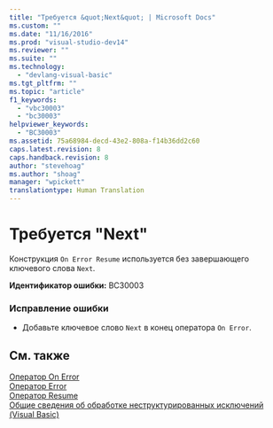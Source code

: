 ```yaml
---
title: "Требуется &quot;Next&quot; | Microsoft Docs"
ms.custom: ""
ms.date: "11/16/2016"
ms.prod: "visual-studio-dev14"
ms.reviewer: ""
ms.suite: ""
ms.technology: 
  - "devlang-visual-basic"
ms.tgt_pltfrm: ""
ms.topic: "article"
f1_keywords: 
  - "vbc30003"
  - "bc30003"
helpviewer_keywords: 
  - "BC30003"
ms.assetid: 75a68984-decd-43e2-808a-f14b36dd2c60
caps.latest.revision: 8
caps.handback.revision: 8
author: "stevehoag"
ms.author: "shoag"
manager: "wpickett"
translationtype: Human Translation
---
```

# Требуется &quot;Next&quot;
Конструкция `On Error Resume` используется без завершающего ключевого слова `Next`.  
  
 **Идентификатор ошибки:** BC30003  
  
### Исправление ошибки  
  
-   Добавьте ключевое слово `Next` в конец оператора `On Error`.  
  
## См. также  
 [Оператор On Error](../../visual-basic/language-reference/statements/on-error-statement.md)   
 [Оператор Error](../../visual-basic/language-reference/statements/error-statement.md)   
 [Оператор Resume](../../visual-basic/language-reference/statements/resume-statement.md)   
 [Общие сведения об обработке неструктурированных исключений \(Visual Basic\)](http://msdn.microsoft.com/ru-ru/d2d84b66-ff3a-4878-a578-484c0c6d5c3d)